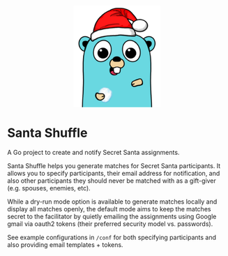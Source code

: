 <p align="center"><img src="gopher.png" alt="santagopher" width="200"/></p>

# Santa Shuffle

A Go project to create and notify Secret Santa assignments. 

Santa Shuffle helps you generate matches for Secret Santa participants. 
It allows you to specify participants, their email address for notification, and also other participants they should never be matched with as a gift-giver (e.g. spouses, enemies, etc).

While a dry-run mode option is available to generate matches locally and display all matches openly, the default mode aims to keep the matches secret to the facilitator by quietly emailing the assignments using Google gmail via oauth2 tokens (their preferred security model vs. passwords). 

See example configurations in `/conf` for both specifying participants and also providing email templates + tokens.
